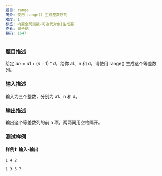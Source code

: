 ```yaml
---
题目: range
简介: 使用 range() 生成整数序列
难度: 1
标签: 内置全局函数-可迭代对象|生成器
作者: 谢子聪
慕码: 1647
---
```


### 题目描述

给定 $an = a1 + (n-1)*d$，给你 a1、n 和 d，请使用 range() 生成这个等差数列。

### 输入描述

输入为三个整数，分别为 a1、n 和 d。

### 输出描述

输出这个等差数列的前 n 项，两两间用空格隔开。

### 测试样例

#### 样例1: 输入-输出

```
1 4 2
```

```
1 3 5 7
```

